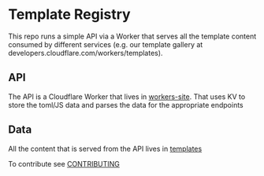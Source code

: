 # Template Registry

This repo runs a simple API via a Worker that serves all the template content consumed by different services (e.g. our template gallery at developers.cloudflare.com/workers/templates).

## API

The API is a Cloudflare Worker that lives in [workers-site](./workers-site). That uses KV to store the toml/JS data and parses the data for the appropriate endpoints


## Data

All the content that is served from the API lives in [templates](./templates)

To contribute see [CONTRIBUTING](./CONTRIBUTING.md)